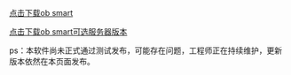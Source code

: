 
[点击下载ob smart](https://github.com/kuoyeDong/ob-apk/releases/download/obsmarthouse2.3.7/obsmarthouse-release2.3.7.apk)

[点击下载ob smart可选服务器版本](https://github.com/kuoyeDong/ob-apk/releases/download/2.3.7d/obsmarthouse-release2.3.7selectserver.apk)


ps：本软件尚未正式通过测试发布，可能存在问题，工程师正在持续维护，更新版本依然在本页面发布。
